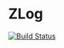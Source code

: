 ZLog
====
[![Build Status](https://travis-ci.org/tmlbl/ZLog.jl.svg?branch=master)](https://travis-ci.org/tmlbl/ZLog.jl)
